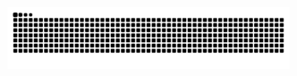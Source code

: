 ![Snake animation](https://github.com/abstract-threadpool/abstract-threadpool/blob/output/github-contribution-grid-snake.svg)
